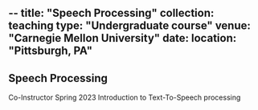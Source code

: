 --
title: "Speech Processing"
collection: teaching
type: "Undergraduate course"
venue: "Carnegie Mellon University"
date: 
location: "Pittsburgh, PA"
---

## Speech Processing

Co-Instructor
Spring 2023
Introduction to Text-To-Speech processing
